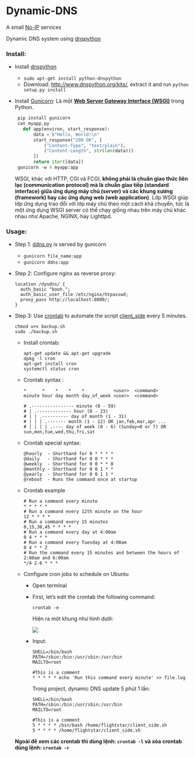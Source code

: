 # Dynamic-DNS
A small [No-IP](https://en.wikipedia.org/wiki/No-IP) services

Dynamic DNS system using [dnspython](http://www.dnspython.org/)

### Install: 
+ Install [dnspython](http://www.dnspython.org/)
  + `sudo apt-get install python-dnspython` 
  + Download: http://www.dnspython.org/kits/, extract it and run `python setup.py install`
+ Install [Gunicorn](https://gunicorn.org/): Là một **[Web Server Gateway Interface (WSGI)](https://en.wikipedia.org/wiki/Web_Server_Gateway_Interface)** trong Python. 
 
   ```py
    pip install gunicorn
    cat myapp.py
      def app(environ, start_response):
          data = b"Hello, World!\n"
          start_response("200 OK", [
              ("Content-Type", "text/plain"),
              ("Content-Length", str(len(data)))
          ])
          return iter([data])
    gunicorn -w 4 myapp:app
    ```

  WSGI, khác với HTTP, CGI và FCGI, **không phải là chuẩn giao thức liên lạc (communication protocol) mà là chuẩn giao tiếp (standard interface) giữa ứng dụng máy chủ (server) và các khung xương (framework) hay các ứng dụng web (web application)**. Lớp WSGI giúp lớp ứng dụng trao đổi với lớp máy chủ theo một cách khả chuyển, tức là một ứng dụng WSGI server có thể chạy giống nhau trên máy chủ khác nhau như Apache, NGINX, hay Lighttpd.
### Usage:
+ Step 1: [ddns.py](/ddns.py) is served by gunicorn
  + `gunicorn file_name:app`
  + `gunicorn ddns:app`
+ Step 2: Configure nginx as reverse proxy:
  
  ```
  location /dyndns/ {
    auth_basic "booh.";
    auth_basic_user_file /etc/nginx/htpasswd;
    proxy_pass http://localhost:8000/;
  }
  ```
+ Step 3: Use [crontab](https://en.wikipedia.org/wiki/Cron) to automate the script [client_side](/client_side.sh) every 5 minutes.

  ```
  chmod u+x backup.sh
  sudo ./backup.sh
  ```
  
  + Install crontab: 
  
    ```
    apt-get update && apt-get upgrade
    dpkg -l cron
    apt-get install cron
    systemctl status cron
    ```
  
  + Crontab syntax : 
  
    ```
    *      *    *    *    *           <user>  <command>
    minute hour day month day_of_week <user>  <command>
    
    # .---------------- minute (0 - 59)
    # | .------------- hour (0 - 23)
    # | | .---------- day of month (1 - 31)
    # | | | .------- month (1 - 12) OR jan,feb,mar,apr ...
    # | | | | .---- day of week (0 - 6) (Sunday=0 or 7) OR sun,mon,tue,wed,thu,fri,sat

    ```
  + Crontab special syntax:
    
    ```
    @hourly  - Shorthand for 0 * * * *
    @daily   - Shorthand for 0 0 * * *
    @weekly  - Shorthand for 0 0 * * 0
    @monthly - Shorthand for 0 0 1 * *
    @yearly  - Shorthand for 0 0 1 1 *
    @reboot  - Runs the command once at startup
    ```
    
  + Crontab example
    
    ```
    # Run a command every minute
    * * * * * 
    # Run a command every 12th minute on the hour
    12 * * * *
    # Run a command every 15 minutes
    0,15,30,45 * * * *
    # Run a command every day at 4:00am
    0 4 * * *
    # Run a command every Tuesday at 4:00am
    0 4 * * 2
    # Run the command every 15 minutes and between the hours of 2:00am and 6:00am
    */4 2-6 * * *

    ```
  + Configure cron jobs to schedule on Ubuntu
    + Open terminal 
    + First, let’s edit the crontab the following command:  
      
      ```
      crontab -e
      ```
      
      Hiện ra một khung như hình dưới:
      
      ![](https://lh3.googleusercontent.com/9o4Ldu3KpSWw8e6QiCjwZY9SrGE2CcPziWGU6mmB53cMXnBBi2qA7MTTBS8gXNS1tq3DQ9pGSAsFLl0PeHtZPzVctauqfqQg5AyFCh394BypQW4288hG4wy6NWEQCJYzEP4gK5mwbj0aWXemmftBRZfR-oRTbPX-tspIN6CWo7sTlp6scp76HQhbQcunoWkYx8gq5n6srx4nN-nT7Har8vfyWT7sQF15TtrzJXsv0EmY0Yw1P0T8Ge-vQneifLkSZPld3g53Byu05NgVquFSJ-yXvTCPxxdl-G92diB-ZqTFYmhMlNtmVdPEz3ytTj8FvdDdIFGu6wDvsZzQrXu60pi2vaNoQ-juHAkqXZ_QdoJbafxTTsKR00i34ATgMOKPui8BURznpZQOKMd00n3JW-CPACTQ16RhwrhBr_nnLEvw4x9EofMucngLqN7cUxdE3ppQl0zrHUDjTWaMeKOZceYUmtHrnoU6e1ofTC-7GhbF6PgksKZ1-cj0a1FXMnYOhs9zQDhM9BW1dUbI1C8epq0uo_kSVS_cCy3W2eUxR61I5p0C0CQ5Kt8tbgikuDaEabCzXwh_E7G1pW9_VXC4RiObY5LMajCjAOsx-5G-2yu6ZY3ifWDkHulKYA5etMLIAvUZ4TPtZ2YBz7xKWIqNQpRVSJCNV8M-jgZ7nYSMuKeb0Svy9gRIFg-wcY08TuJ61w3eE-LBrDE7YIFXHA=w565-h389-no)
    + Input:
      
      ```
      SHELL=/bin/bash
      PATH=/sbin:/bin:/usr/sbin:/usr/bin
      MAILTO=root
      
      #This is a comment
      * * * * * echo 'Run this command every minute' >> file.log
      ```
      
      Trong project, dynamic DNS update 5 phút 1 lần:
      
      ```
      SHELL=/bin/bash
      PATH=/sbin:/bin:/usr/sbin:/usr/bin
      MAILTO=root
      
      #This is a comment
      5 * * * * /bin/bash /home/flightstar/client_side.sh
      5 * * * * /home/flightstar/client_side.sh
      ```
      
  **Ngoài để xem các crontab thì dùng lệnh: `crontab -l` và xóa crontab dùng lệnh: `crontab -r`**
